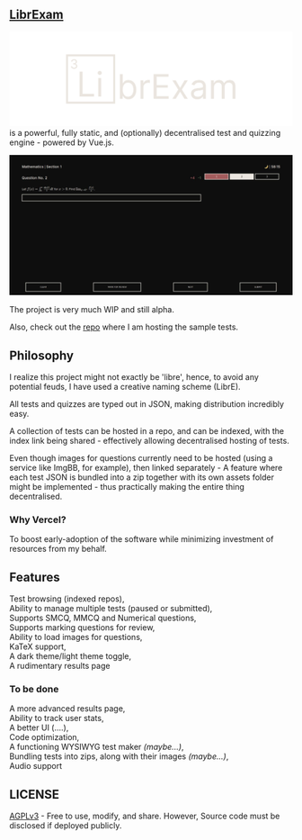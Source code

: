 ## [LibrExam](https://librexam.vercel.app)

![logo](./public/librexamTyped.svg)<br>
is a powerful, fully static, and (optionally) decentralised test and quizzing engine - powered by Vue.js. 

![screens](./screenshots/screen1.jpg)

The project is very much WIP and still alpha.

Also, check out the [repo](https://github.com/librexam/testRepo) where I am hosting the sample tests.

## Philosophy

I realize this project might not exactly be 'libre', hence, to avoid any potential feuds, I have used a creative naming scheme (LibrE).

All tests and quizzes are typed out in JSON, making distribution incredibly easy.

A collection of tests can be hosted in a repo, and can be indexed, with the index link being shared - effectively allowing decentralised hosting of tests.

Even though images for questions currently need to be hosted (using a service like ImgBB, for example), then linked separately - A feature where each test JSON is bundled into a zip together with its own assets folder might be implemented - thus practically making the entire thing decentralised.

### Why Vercel?

To boost early-adoption of the software while minimizing investment of resources from my behalf.

## Features

Test browsing (indexed repos),<br>
Ability to manage multiple tests (paused or submitted),<br>
Supports SMCQ, MMCQ and Numerical questions,<br>
Supports marking questions for review, <br>
Ability to load images for questions,<br>
KaTeX support,<br>
A dark theme/light theme toggle,<br>
A rudimentary results page<br>

### To be done

A more advanced results page, <br>
Ability to track user stats, <br>
A better UI (....), <br>
Code optimization, <br>
A functioning WYSIWYG test maker _(maybe...)_, <br>
Bundling tests into zips, along with their images _(maybe...)_,<br>
Audio support

## LICENSE

[AGPLv3](LICENSE) - Free to use, modify, and share. However, Source code must be disclosed if deployed publicly.
